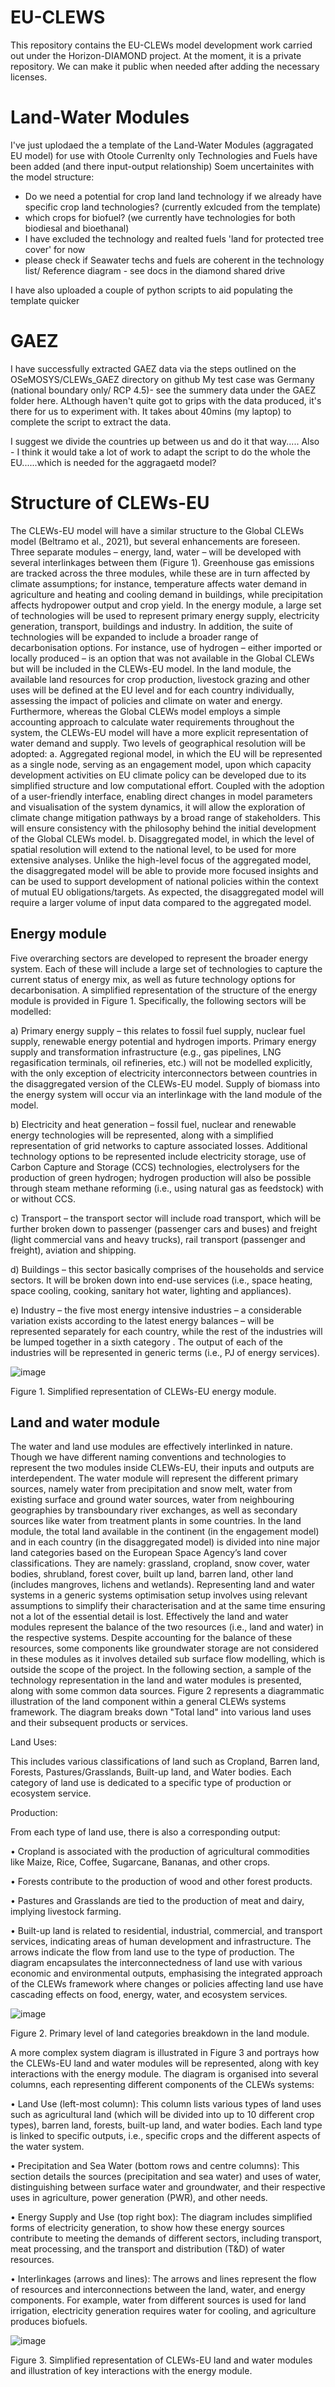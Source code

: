 # EU-CLEWS
This repository contains the EU-CLEWs model development work carried out under the Horizon-DIAMOND project. At the moment, it is a private repository. We can make it public when needed after adding the necessary licenses.



# Land-Water Modules

I've just uplodaed the a template of the Land-Water Modules (aggragated EU model) for use with Otoole
Currenlty only Technologies and Fuels have been added (and there input-output relationship) 
Soem uncertainites with the model structure:

- Do we need a potential for crop land land technology if we already have specific crop land technologies? (currently exlcuded from the template)
- which crops for biofuel? (we currently have technologies for both biodiesal and bioethanal) 
- I have excluded the technology and realted fuels 'land for protected tree cover' for now 
- please check if Seawater techs and fuels are coherent in the technology list/ Reference diagram - see docs in the diamond shared drive

I have also uploaded a couple of python scripts to aid populating the template quicker 

# GAEZ

I have successfully extracted GAEZ data via the steps outlined on the OSeMOSYS/CLEWs_GAEZ directory on github
My test case was Germany (national boundary only/ RCP 4.5)- see the summery data under the GAEZ folder here. ALthough haven't quite got to grips with the data produced, it's there for us to experiment with. It takes about 40mins (my laptop) to complete the script to extract the data.

I suggest we divide the countries up between us and do it that way.....
Also - I think it would take a lot of work to adapt the script to do the whole the EU......which is needed for the aggragaetd model?

# Structure of CLEWs-EU

The CLEWs-EU model will have a similar structure to the Global CLEWs model (Beltramo et al., 2021), but several enhancements are foreseen. Three separate modules – energy, land, water – will be developed with several interlinkages between them (Figure 1). Greenhouse gas emissions are tracked across the three modules, while these are in turn affected by climate assumptions; for instance, temperature affects water demand in agriculture and heating and cooling demand in buildings, while precipitation affects hydropower output and crop yield. In the energy module, a large set of technologies will be used to represent primary energy supply, electricity generation, transport, buildings and industry. In addition, the suite of technologies will be expanded to include a broader range of decarbonisation options. For instance, use of hydrogen – either imported or locally produced – is an option that was not available in the Global CLEWs but will be included in the CLEWs-EU model. In the land module, the available land resources for crop production, livestock grazing and other uses will be defined at the EU level and for each country individually, assessing the impact of policies and climate on water and energy. Furthermore, whereas the Global CLEWs model employs a simple accounting approach to calculate water requirements throughout the system, the CLEWs-EU model will have a more explicit representation of water demand and supply. 
Two levels of geographical resolution will be adopted: 
a.	Aggregated regional model, in which the EU will be represented as a single node, serving as an engagement model, upon which capacity development activities on EU climate policy can be developed due to its simplified structure and low computational effort. Coupled with the adoption of a user-friendly interface, enabling direct changes in model parameters and visualisation of the system dynamics, it will allow the exploration of climate change mitigation pathways by a broad range of stakeholders. This will ensure consistency with the philosophy behind the initial development of the Global CLEWs model. 
b.	Disaggregated model, in which the level of spatial resolution will extend to the national level, to be used for more extensive analyses. Unlike the high-level focus of the aggregated model, the disaggregated model will be able to provide more focused insights and can be used to support development of national policies within the context of mutual EU obligations/targets. As expected, the disaggregated model will require a larger volume of input data compared to the aggregated model.

## Energy module
Five overarching sectors are developed to represent the broader energy system. Each of these will include a large set of technologies to capture the current status of energy mix, as well as future technology options for decarbonisation. A simplified representation of the structure of the energy module is provided in Figure 1. Specifically, the following sectors will be modelled:

a)	Primary energy supply – this relates to fossil fuel supply, nuclear fuel supply, renewable energy potential and hydrogen imports. Primary energy supply and transformation infrastructure (e.g., gas pipelines, LNG regasification terminals, oil refineries, etc.) will not be modelled explicitly, with the only exception of electricity interconnectors between countries in the disaggregated version of the CLEWs-EU model. Supply of biomass into the energy system will occur via an interlinkage with the land module of the model.

b)	Electricity and heat generation – fossil fuel, nuclear and renewable energy technologies will be represented, along with a simplified representation of grid networks to capture associated losses. Additional technology options to be represented include electricity storage, use of Carbon Capture and Storage (CCS) technologies, electrolysers for the production of green hydrogen; hydrogen production will also be possible through steam methane reforming (i.e., using natural gas as feedstock) with or without CCS. 

c)	Transport – the transport sector will include road transport, which will be further broken down to passenger (passenger cars and buses) and freight (light commercial vans and heavy trucks), rail transport (passenger and freight), aviation and shipping. 

d)	Buildings – this sector basically comprises of the households and service sectors. It will be broken down into end-use services (i.e., space heating, space cooling, cooking, sanitary hot water, lighting and appliances).

e)	Industry – the five most energy intensive industries – a considerable variation exists according to the latest energy balances – will be represented separately for each country, while the rest of the industries will be lumped together in a sixth category . The output of each of the industries will be represented in generic terms (i.e., PJ of energy services).

![image](https://github.com/vignesh1987/EU-CLEWS/assets/148845953/663686cc-87ab-4ef3-be1b-286e56236da5)

Figure 1. Simplified representation of CLEWs-EU energy module.

## Land and water module
The water and land use modules are effectively interlinked in nature. Though we have different naming conventions and technologies to represent the two modules inside CLEWs-EU, their inputs and outputs are interdependent. The water module will represent the different primary sources, namely water from precipitation and snow melt, water from existing surface and ground water sources, water from neighbouring geographies by transboundary river exchanges, as well as secondary sources like water from treatment plants in some countries. In the land module, the total land available in the continent (in the engagement model) and in each country (in the disaggregated model) is divided into nine major land categories based on the European Space Agency’s land cover classifications. They are namely: grassland, cropland, snow cover, water bodies, shrubland, forest cover, built up land, barren land, other land (includes mangroves, lichens and wetlands). Representing land and water systems in a generic systems optimisation setup involves using relevant assumptions to simplify their characterisation and at the same time ensuring not a lot of the essential detail is lost. Effectively the land and water modules represent the balance of the two resources (i.e., land and water) in the respective systems. Despite accounting for the balance of these resources, some components like groundwater storage are not considered in these modules as it involves detailed sub surface flow modelling, which is outside the scope of the project. In the following section, a sample of the technology representation in the land and water modules is presented, along with some common data sources. 
Figure 2 represents a diagrammatic illustration of the land component within a general CLEWs systems framework. The diagram breaks down "Total land" into various land uses and their subsequent products or services.

Land Uses: 

This includes various classifications of land such as Cropland, Barren land, Forests, Pastures/Grasslands, Built-up land, and Water bodies. Each category of land use is dedicated to a specific type of production or ecosystem service.

Production:

From each type of land use, there is also a corresponding output:

•	Cropland is associated with the production of agricultural commodities like Maize, Rice, Coffee, Sugarcane, Bananas, and other crops.

•	Forests contribute to the production of wood and other forest products.

•	Pastures and Grasslands are tied to the production of meat and dairy, implying livestock farming.

•	Built-up land is related to residential, industrial, commercial, and transport services, indicating areas of human development and infrastructure.
The arrows indicate the flow from land use to the type of production. The diagram encapsulates the interconnectedness of land use with various economic and environmental outputs, emphasising the integrated approach of the CLEWs framework where changes or policies affecting land use have cascading effects on food, energy, water, and ecosystem services.

![image](https://github.com/vignesh1987/EU-CLEWS/assets/148845953/98c9b0bf-5dec-4366-9d62-425e961a800b)

Figure 2. Primary level of land categories breakdown in the land module.

A more complex system diagram is illustrated in Figure 3 and portrays how the CLEWs-EU land and water modules will be represented, along with key interactions with the energy module. 
The diagram is organised into several columns, each representing different components of the CLEWs systems:

•	Land Use (left-most column): This column lists various types of land uses such as agricultural land (which will be divided into up to 10 different crop types), barren land, forests, built-up land, and water bodies. Each land type is linked to specific outputs, i.e., specific crops and the different aspects of the water system. 

•	Precipitation and Sea Water (bottom rows and centre columns): This section details the sources (precipitation and sea water) and uses of water, distinguishing between surface water and groundwater, and their respective uses in agriculture, power generation (PWR), and other needs.

•	Energy Supply and Use (top right box): The diagram includes simplified forms of electricity generation, to show how these energy sources contribute to meeting the demands of different sectors, including transport, meat processing, and the transport and distribution (T&D) of water resources.

•	Interlinkages (arrows and lines): The arrows and lines represent the flow of resources and interconnections between the land, water, and energy components. For example, water from different sources is used for land irrigation, electricity generation requires water for cooling, and agriculture produces biofuels.

![image](https://github.com/vignesh1987/EU-CLEWS/assets/148845953/2716755e-5f45-4781-8196-ebfa53832f5d)

Figure 3. Simplified representation of CLEWs-EU land and water modules and illustration of key interactions with the energy module.
